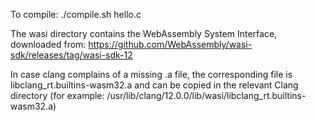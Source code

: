 To compile:
  ./compile.sh hello.c

The wasi directory contains the WebAssembly System Interface, downloaded from: https://github.com/WebAssembly/wasi-sdk/releases/tag/wasi-sdk-12

In case clang complains of a missing .a file, the corresponding file is libclang_rt.builtins-wasm32.a and can be copied in the relevant Clang directory (for example: /usr/lib/clang/12.0.0/lib/wasi/libclang_rt.builtins-wasm32.a)

